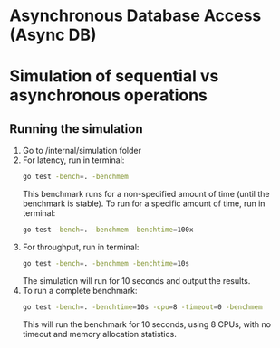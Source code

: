 # Asynchronous Database Access (Async DB)

# Simulation of sequential vs asynchronous operations

## Running the simulation
1. Go to /internal/simulation folder
2. For latency, run in terminal:
    ```bash
    go test -bench=. -benchmem
    ```
    This benchmark runs for a non-specified amount of time (until the benchmark is stable). To run for a specific amount of time, run in terminal:
    ```bash
    go test -bench=. -benchmem -benchtime=100x
    ```
3. For throughput, run in terminal:
    ```bash
    go test -bench=. -benchmem -benchtime=10s
    ```
    The simulation will run for 10 seconds and output the results.
4. To run a complete benchmark:
    ```bash
    go test -bench=. -benchtime=10s -cpu=8 -timeout=0 -benchmem
    ```
    This will run the benchmark for 10 seconds, using 8 CPUs, with no timeout and memory allocation statistics.